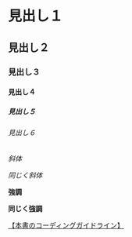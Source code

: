 # 見出し１
## 見出し２
### 見出し３
#### 見出し４
##### 見出し５
###### 見出し６

*斜体*

_同じく斜体_

**強調**

__同じく強調__

[【本書のコーディングガイドライン】](https://github.com/nori44/coding-guidelines)




